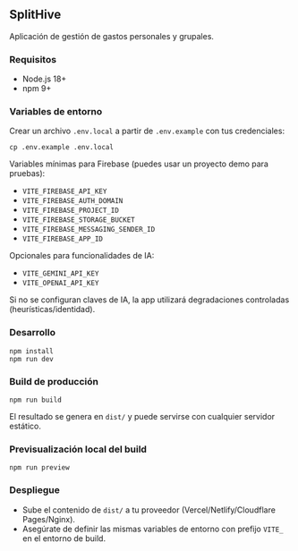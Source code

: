 ## SplitHive

Aplicación de gestión de gastos personales y grupales.

### Requisitos
- Node.js 18+
- npm 9+

### Variables de entorno
Crear un archivo `.env.local` a partir de `.env.example` con tus credenciales:

```
cp .env.example .env.local
```

Variables mínimas para Firebase (puedes usar un proyecto demo para pruebas):
- `VITE_FIREBASE_API_KEY`
- `VITE_FIREBASE_AUTH_DOMAIN`
- `VITE_FIREBASE_PROJECT_ID`
- `VITE_FIREBASE_STORAGE_BUCKET`
- `VITE_FIREBASE_MESSAGING_SENDER_ID`
- `VITE_FIREBASE_APP_ID`

Opcionales para funcionalidades de IA:
- `VITE_GEMINI_API_KEY`
- `VITE_OPENAI_API_KEY`

Si no se configuran claves de IA, la app utilizará degradaciones controladas (heurísticas/identidad).

### Desarrollo
```
npm install
npm run dev
```

### Build de producción
```
npm run build
```
El resultado se genera en `dist/` y puede servirse con cualquier servidor estático.

### Previsualización local del build
```
npm run preview
```

### Despliegue
- Sube el contenido de `dist/` a tu proveedor (Vercel/Netlify/Cloudflare Pages/Nginx).
- Asegúrate de definir las mismas variables de entorno con prefijo `VITE_` en el entorno de build.

